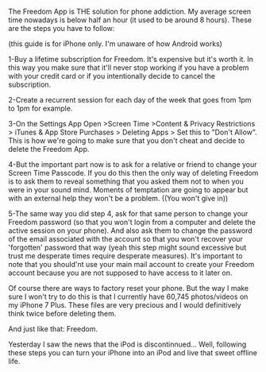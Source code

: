 The Freedom App is THE solution for phone addiction. My average screen time nowadays is below half an hour (it used to be around 8 hours). These are the steps you have to follow:

(this guide is for iPhone only. I'm unaware of how Android works)

1-Buy a lifetime subscription for Freedom. It's expensive but it's worth it. In this way you make sure that it'll never stop working if you have a problem
with your credit card or if you intentionally decide to cancel the subscription.

2-Create a recurrent session for each day of the week that goes from 1pm to 1pm for example.

3-On the Settings App Open >Screen Time >Content & Privacy Restrictions > iTunes & App Store Purchases > Deleting Apps > Set this to "Don't Allow". This is 
how we're going to make sure that you don't cheat and decide to delete the Freedom App.

4-But the important part now is to ask for a relative or friend to change your Screen Time Passcode. If you do this then the only way of deleting Freedom is
to ask them to reveal something that you asked them not to when you were in your sound mind. Moments of temptation are going to appear but with an
external help they won't be a problem. ((You won't give in))

5-The same way you did step 4, ask for that same person to change your Freedom password (so that you won't login from a computer and delete the active session on your phone). And also ask them to change the password of the email associated with the account so that you won't recover your 'forgotten'
password that way (yeah this step might sound excessive but trust me desperate times require desperate measures). It's important to note that you should'nt
use your main mail account to create your Freedom account because you are not supposed to have access to it later on.

Of course there are ways to factory reset your phone. But the way I make sure I won't try to do this is that I currently have 60,745 photos/videos on my
iPhone 7 Plus. These files are very precious and I would definitively think twice before deleting them.

And just like that: Freedom. 

Yesterday I saw the news that the iPod is discontinnued... Well, following these steps you can turn your iPhone into an iPod and live
that sweet offline life.

